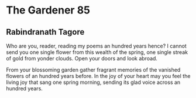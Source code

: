 # The Gardener 85
## Rabindranath Tagore
Who are you, reader, reading my poems an hundred years hence?
I cannot send you one single flower from this wealth of the spring, one single
streak of gold from yonder clouds.
Open your doors and look abroad.

From your blossoming garden gather fragrant memories of the vanished flowers
of an hundred years before.
In the joy of your heart may you feel the living joy that sang one spring
morning, sending its glad voice across an hundred years.